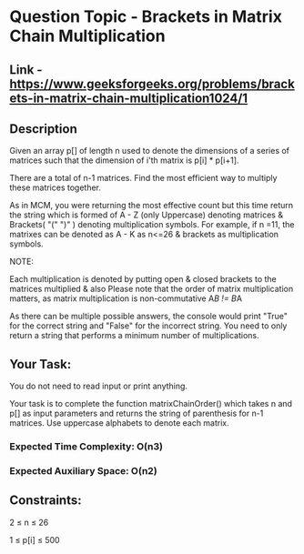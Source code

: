 # Question Topic - Brackets in Matrix Chain Multiplication

## Link - https://www.geeksforgeeks.org/problems/brackets-in-matrix-chain-multiplication1024/1

## Description

Given an array p[] of length n used to denote the dimensions of a series of matrices such that the dimension of i'th matrix is p[i] * p[i+1]. 

There are a total of n-1 matrices. Find the most efficient way to multiply these matrices together. 

As in MCM, you were returning the most effective count but this time return the string which is formed of A - Z (only Uppercase) denoting matrices & Brackets( "(" ")" ) denoting multiplication symbols. For example, if n =11, the matrixes can be denoted as A - K as n<=26 & brackets as multiplication symbols.

NOTE:

Each multiplication is denoted by putting open & closed brackets to the matrices multiplied & also Please note that the order of matrix multiplication matters, as matrix multiplication is non-commutative A*B != B*A

As there can be multiple possible answers, the console would print "True" for the correct string and "False" for the incorrect string. You need to only return a string that performs a minimum number of multiplications.


## Your Task:
You do not need to read input or print anything.

Your task is to complete the function matrixChainOrder() which takes n and p[] as input parameters and returns the string of parenthesis for n-1 matrices. Use uppercase alphabets to denote each matrix.

### Expected Time Complexity: O(n3)

### Expected Auxiliary Space: O(n2)

## Constraints:

2 ≤ n ≤ 26 

1 ≤ p[i] ≤ 500
